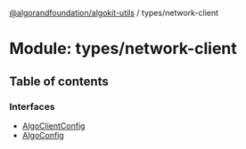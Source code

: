 [@algorandfoundation/algokit-utils](../index.md) / types/network-client

# Module: types/network-client

## Table of contents

### Interfaces

- [AlgoClientConfig](../interfaces/types_network_client.AlgoClientConfig.md)
- [AlgoConfig](../interfaces/types_network_client.AlgoConfig.md)
